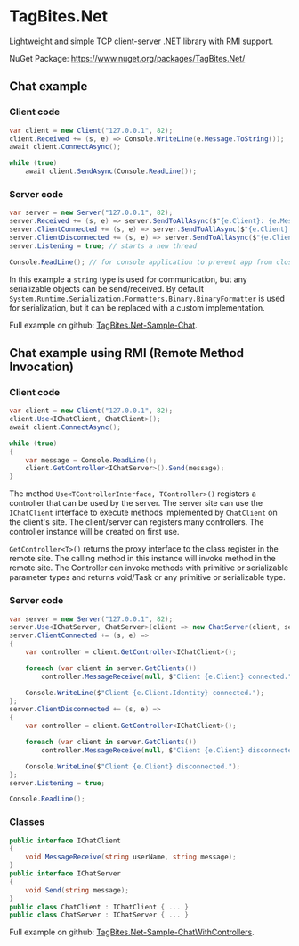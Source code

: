 # TagBites.Net

Lightweight and simple TCP client-server .NET library with RMI support.

NuGet Package: https://www.nuget.org/packages/TagBites.Net/

## Chat example

### Client code
```csharp
var client = new Client("127.0.0.1", 82);
client.Received += (s, e) => Console.WriteLine(e.Message.ToString());
await client.ConnectAsync();

while (true)
    await client.SendAsync(Console.ReadLine());
```

### Server code
```csharp
var server = new Server("127.0.0.1", 82);
server.Received += (s, e) => server.SendToAllAsync($"{e.Client}: {e.Message}", e.Client);
server.ClientConnected += (s, e) => server.SendToAllAsync($"{e.Client} connected", e.Client);
server.ClientDisconnected += (s, e) => server.SendToAllAsync($"{e.Client} disconnected", e.Client);
server.Listening = true; // starts a new thread

Console.ReadLine(); // for console application to prevent app from closing
```

In this example a `string` type is used for communication, but any serializable objects can be send/received. By default `System.Runtime.Serialization.Formatters.Binary.BinaryFormatter` is used for serialization, but it can be replaced with a custom implementation.

Full example on github: [TagBites.Net-Sample-Chat](https://github.com/TagBites/TagBites.Net-Sample-Chat).

## Chat example using RMI (Remote Method Invocation)
    
### Client code
```csharp
var client = new Client("127.0.0.1", 82);
client.Use<IChatClient, ChatClient>();
await client.ConnectAsync();

while (true)
{
    var message = Console.ReadLine();
    client.GetController<IChatServer>().Send(message);
}
```

The method `Use<TControllerInterface, TController>()` registers a controller that can be used by the server. The server site can use the `IChatClient` interface to execute methods implemented by `ChatClient` on the client's site. The client/server can registers many controllers. The controller instance will be created on first use.

`GetController<T>()` returns the proxy interface to the class register in the remote site. The calling method in this instance will invoke method in the remote site. The Controller can invoke methods with primitive or serializable parameter types and returns void/Task or any primitive or serializable type.

### Server code
```csharp
var server = new Server("127.0.0.1", 82);
server.Use<IChatServer, ChatServer>(client => new ChatServer(client, server));
server.ClientConnected += (s, e) =>
{
    var controller = client.GetController<IChatClient>();

    foreach (var client in server.GetClients())
        controller.MessageReceive(null, $"Client {e.Client} connected.");

    Console.WriteLine($"Client {e.Client.Identity} connected.");
};
server.ClientDisconnected += (s, e) =>
{
    var controller = client.GetController<IChatClient>();

    foreach (var client in server.GetClients())
        controller.MessageReceive(null, $"Client {e.Client} disconnected.");

    Console.WriteLine($"Client {e.Client} disconnected.");
};
server.Listening = true;

Console.ReadLine();
```

### Classes
```csharp
public interface IChatClient
{
    void MessageReceive(string userName, string message);
}
public interface IChatServer
{
    void Send(string message);
}
public class ChatClient : IChatClient { ... }
public class ChatServer : IChatServer { ... }
```

Full example on github: [TagBites.Net-Sample-ChatWithControllers](https://github.com/TagBites/TagBites.Net-Sample-ChatWithControllers).
